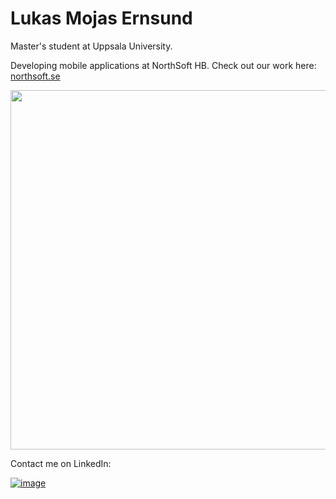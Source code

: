 
# Lukas Mojas Ernsund

Master's student at Uppsala University.

Developing mobile applications at NorthSoft HB. Check out our work here: [northsoft.se](https://northsoft.se)

<img width="575px" src="https://github-readme-stats.vercel.app/api?username=lukasernsund&theme=dark&show_icons=true&count_private=true" />

Contact me on LinkedIn:

[![image](https://img.shields.io/badge/LinkedIn-0077B5?style=for-the-badge&logo=linkedin&logoColor=white)](https://www.linkedin.com/in/lukas-mojas-ernsund-565a8217a/)
